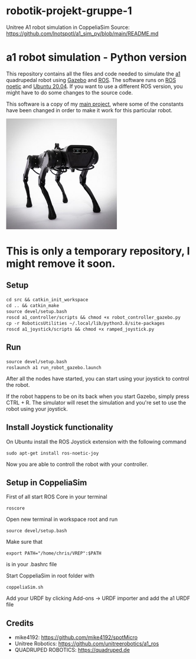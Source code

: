 # robotik-projekt-gruppe-1
Unitree A1 robot simulation in CoppeliaSim
Source: https://github.com/lnotspotl/a1_sim_py/blob/main/README.md
# a1 robot simulation - Python version
This repository contains all the files and code needed to simulate the [a1](https://www.unitree.com/products/a1) quadrupedal robot using [Gazebo](http://gazebosim.org/) and [ROS](https://www.ros.org/).
The software runs on [ROS noetic](http://wiki.ros.org/noetic) and [Ubuntu 20.04](http://www.releases.ubuntu.com/20.04/). If you want to use a different ROS version, you might have to do some changes to the source code.

This software is a copy of my [main project](https://github.com/lnotspotl/notspot_sim_py), where some of the constants have been changed in order to make it work for this particular robot.

<img src="resources/a1" width="300"> 

# This is only a temporary repository, I might remove it soon.

## Setup
```
cd src && catkin_init_workspace
cd .. && catkin_make
source devel/setup.bash
roscd a1_controller/scripts && chmod +x robot_controller_gazebo.py
cp -r RoboticsUtilities ~/.local/lib/python3.8/site-packages
roscd a1_joystick/scripts && chmod +x ramped_joystick.py
```

## Run
```
source devel/setup.bash
roslaunch a1 run_robot_gazebo.launch
```
After all the nodes have started, you can start using your joystick to control the robot.

If the robot happens to be on its back when you start Gazebo, simply press CTRL + R. The simulator will reset the simulation and you're set to use the robot using your joystick.

## Install Joystick functionality
On Ubuntu install the ROS Joystick extension with the following command
```
sudo apt-get install ros-noetic-joy
```
Now you are able to controll the robot with your controller.

## Setup in CoppeliaSim
First of all start ROS Core in your terminal
```
roscore
```
Open new terminal in workspace root and run
```
source devel/setup.bash
```
Make sure that 
```
export PATH="/home/chris/VREP":$PATH
```
is in your .bashrc file

Start CoppeliaSim in root folder with
```
coppeliaSim.sh
``` 
Add your URDF by clicking Add-ons -> URDF importer and add the a1 URDF file



## Credits
 - mike4192: https://github.com/mike4192/spotMicro
 - Unitree Robotics: https://github.com/unitreerobotics/a1_ros
 - QUADRUPED ROBOTICS: https://quadruped.de

